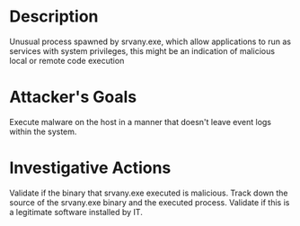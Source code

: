 # Description
Unusual process spawned by srvany.exe, which allow applications to run as services with system privileges, this might be an indication of malicious local or remote code execution
# Attacker's Goals
Execute malware on the host in a manner that doesn't leave event logs within the system.
# Investigative Actions
Validate if the binary that srvany.exe executed is malicious.
Track down the source of the srvany.exe binary and the executed process.
Validate if this is a legitimate software installed by IT.
